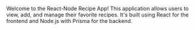 
Welcome to the React-Node Recipe App! This application allows users to view, add, and manage their favorite recipes. It's built using React for the frontend and Node.js with Prisma for the backend.
